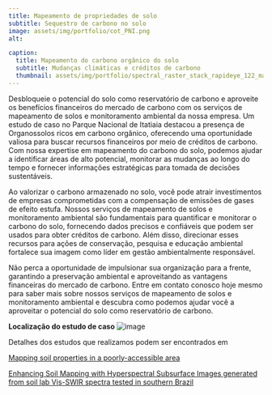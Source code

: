 ```yaml
---
title: Mapeamento de propriedades de solo
subtitle: Sequestro de carbono no solo 
image: assets/img/portfolio/cot_PNI.png
alt: 

caption:
  title: Mapeamento do carbono orgânico do solo
  subtitle: Mudanças climáticas e créditos de carbono
  thumbnail: assets/img/portfolio/spectral_raster_stack_rapideye_122_map_C.png
---
```

Desbloqueie o potencial do solo como reservatório de carbono e aproveite os benefícios financeiros do mercado de carbono com os serviços de mapeamento de solos e monitoramento ambiental da nossa empresa. Um estudo de caso no Parque Nacional de Itatiaia destacou a presença de Organossolos ricos em carbono orgânico, oferecendo uma oportunidade valiosa para buscar recursos financeiros por meio de créditos de carbono. Com nossa expertise em mapeamento do carbono do solo, podemos ajudar a identificar áreas de alto potencial, monitorar as mudanças ao longo do tempo e fornecer informações estratégicas para tomada de decisões sustentáveis.

Ao valorizar o carbono armazenado no solo, você pode atrair investimentos de empresas comprometidas com a compensação de emissões de gases de efeito estufa. Nossos serviços de mapeamento de solos e monitoramento ambiental são fundamentais para quantificar e monitorar o carbono do solo, fornecendo dados precisos e confiáveis que podem ser usados para obter créditos de carbono. Além disso, direcionar esses recursos para ações de conservação, pesquisa e educação ambiental fortalece sua imagem como líder em gestão ambientalmente responsável.

Não perca a oportunidade de impulsionar sua organização para a frente, garantindo a preservação ambiental e aproveitando as vantagens financeiras do mercado de carbono. Entre em contato conosco hoje mesmo para saber mais sobre nossos serviços de mapeamento de solos e monitoramento ambiental e descubra como podemos ajudar você a aproveitar o potencial do solo como reservatório de carbono. 

**Localização do estudo de caso**
![image](https://github.com/datasitu/datasitu.github.io/assets/134561525/d3939d3c-5af0-41bf-974a-f2a352d59618)



Detalhes dos estudos que realizamos podem ser encontrados em

[Mapping soil properties in a poorly-accessible area](https://www.scielo.br/j/rbcs/a/75Sq3qv9LzPvNjygP65nY4j/?lang=en) 

[Enhancing Soil Mapping with Hyperspectral Subsurface Images generated from soil lab Vis-SWIR spectra tested in southern Brazil](https://www.sciencedirect.com/science/article/abs/pii/S2352009423000378)


